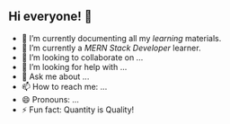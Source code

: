 ## Hi everyone! 👋



- 🔭 I’m currently documenting all my *learning* materials.
- 🌱 I’m currently a *MERN Stack Developer* learner.
- 👯 I’m looking to collaborate on ...
- 🤔 I’m looking for help with ...
- 💬 Ask me about ...
- 📫 How to reach me: ...
- 😄 Pronouns: ...
- ⚡ Fun fact: Quantity is Quality!
